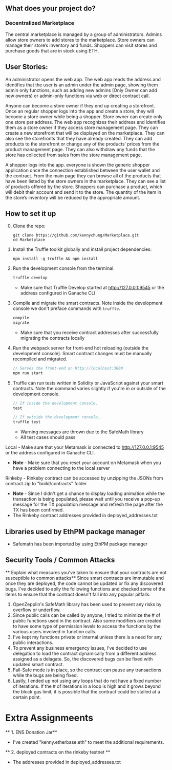 ## What does your project do?
### Decentralized Marketplace

The central marketplace is managed by a group of administrators. Admins allow store owners to add stores to the marketplace. Store owners can manage their store’s inventory and funds. Shoppers can visit stores and purchase goods that are in stock using ETH. 
 
## User Stories:
An administrator opens the web app. The web app reads the address and identifies that the user is an admin under the admin page, showing them admin only functions, such as adding new admins (Only Owner can add new owners) or admin-only functions via web or direct contract call.
 
Anyone can become a store owner if they end up creating a storefront. Once an regular shopper logs into the app and create a store, they will become a store owner while being a shopper. Store owner can create only one store per address. The web app recognizes their address and identifies them as a store owner if they access store management page. They can create a new storefront that will be displayed on the marketplace. They can also see the storefronts that they have already created. They can add products to the storefront or change any of the products’ prices from the product management page. They can also withdraw any funds that the store has collected from sales from the store management page. 
 
A shopper logs into the app. everyone is shown the generic shopper application once the connection established between the user wallet and the contract. From the main page they can browse all of the products that have been listed by the store owners in the marketplace. They can see a list of products offered by the store. Shoppers can purchase a product, which will debit their account and send it to the store. The quantity of the item in the store’s inventory will be reduced by the appropriate amount.

## How to set it up
0. Clone the repo:

    ```shell
    git clone https://github.com/kennychung/Marketplace.git
    cd Marketplace
    ```
    
1. Install the Truffle toolkit globally and install project dependencies:

    ```shell
    npm install -g truffle && npm install
    ```

2. Run the development console from the terminal.
    ```javascript
    truffle develop
    ```
   - Make sure that Truffle Develop started at http://127.0.0.1:9545 or the address configured in Ganache CLI

3. Compile and migrate the smart contracts. Note inside the development console we don't preface commands with `truffle`.
    ```javascript
    compile
    migrate
    ```
    - Make sure that you receive contract addresses after successfully migrating the contracts locally

4. Run the webpack server for front-end hot reloading (outside the development console). Smart contract changes must be manually recompiled and migrated.
    ```javascript
    // Serves the front-end on http://localhost:3000
    npm run start
    ```
    
5. Truffle can run tests written in Solidity or JavaScript against your smart contracts. Note the command varies slightly if you're in or outside of the development console.
    ```javascript
    // If inside the development console.
    test

    // If outside the development console..
    truffle test
    ```
	- Warning messages are thrown due to the SafeMath library
	- All test cases should pass 

Local - Make sure that your Metamask is connected to http://127.0.0.1:9545 or the address configured in Ganache CLI. 
   - **Note** - Make sure that you reset your account on Metamask when you have a problem connecting to the local server

Rinkeby - Rinkeby contract can be accessed by unzipping the JSONs from contract.zip to "build/contracts" folder
   - **Note** - Since I didn't get a chance to display loading animation while the transaction is being populated, please wait until you receive a pop-up message for the TX population message and refresh the page after the TX has been confirmed. 
   - The Rinkeby contract addresses provided in deployed_addresses.txt



## Libraries used by EthPM package manager
- Safemath has been imported by using EthPM package manager

## Security Tools / Common Attacks
** Explain what measures you’ve taken to ensure that your contracts are not susceptible to common attacks**
Since smart contracts are immutable and once they are deployed, the code cannot be updated or fix any discovered bugs. I've decided to aplly the following functions and checked some of the items to ensure that the contract doesn't fall into any popular pitfalls.
1. OpenZepplin's SafeMath library has been used to prevent any risks by overflow or underflow.
2. Since public calls can be called by anyone, I tried to minimize the # of public functions used in the contract. Also some modifiers are created to have some type of permission levels to access the functions by the various users involved in function calls.
3. I've kept my functions private or internal unless there is a need for any public interactions.
4. To prevent any business emergency issues, I've decided to use delegation to load the contract dynamically from a different address assigned as a delagate. So, the discovered bugs can be fixed with updated smart contract.
5. Fail-Safe mode is in place, so the contract can pause any transactions while the bugs are being fixed.
6. Lastly, I ended up not using any loops that do not have a fixed number of iterations. If the # of iterations in a loop is high and it grows beyond the block gas limit, it is possible that the contract could be stalled at a certain point.

# Extra Assignmeents
** 1. ENS Donation Jar**
- I've created "kenny.etherbase.eth" to meet the additional requirements.

** 2. deployed contracts on the rinkeby testnet **
- The addresses provided in deployed_addresses.txt